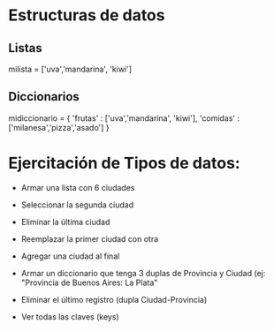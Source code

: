 # Estructuras de datos

## Listas

milista = ['uva','mandarina', 'kiwi']

## Diccionarios

midiccionario = { 'frutas' : ['uva','mandarina', 'kiwi'], 'comidas' : ['milanesa','pizza','asado'] } 




# Ejercitación de Tipos de datos:

- Armar una lista con 6 ciudades

- Seleccionar la segunda ciudad

- Eliminar la última ciudad

- Reemplazar la primer ciudad con otra

- Agregar una ciudad al final

- Armar un diccionario que tenga 3 duplas de Provincia y Ciudad (ej: "Provincia de Buenos Aires: La Plata"

- Eliminar el último registro (dupla Ciudad-Provincia)

- Ver todas las claves (keys)
